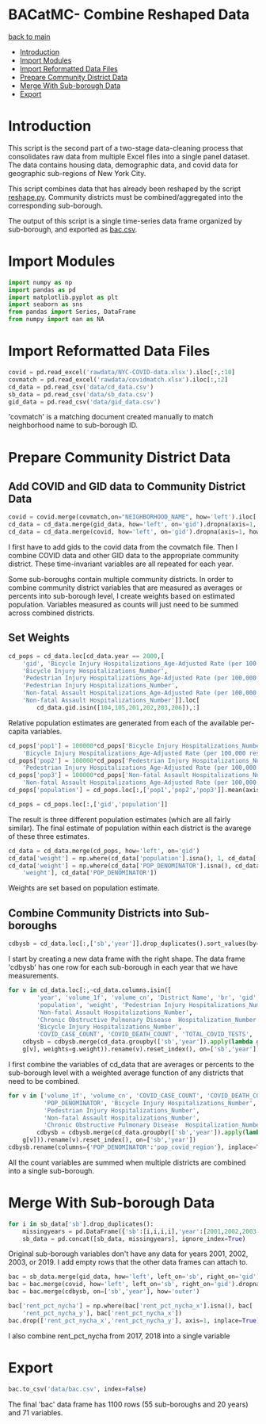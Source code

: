 # BACatMC- Combine Reshaped Data

[back to main](https://milleroztn.github.io/BACatMC-2021/)

-   <a href="#introduction" id="toc-introduction">Introduction</a>
-   <a href="#import-modules" id="toc-import-modules">Import Modules</a>
-   <a href="#import-reformatted-data-files" id="toc-import-reformatted-data-files">Import Reformatted Data Files</a>
-   <a href="#prepare-community-district-data" id="toc-prepare-community-district-data">Prepare Community District Data</a>
-   <a href="#merge-with-sub-borough-data" id="toc-merge-with-sub-borough-data">Merge With Sub-borough Data</a>
-   <a href="#export" id="toc-export">Export</a>

# Introduction
This script is the second part of a two-stage data-cleaning process that consolidates raw data from multiple Excel files into a single panel dataset. The data contains housing data, demographic data, and covid data for geographic sub-regions of New York City.

This script combines data that has already been reshaped by the script [reshape.py](https://milleroztn.github.io/BACatMC-2021/reshape). Community districts must be combined/aggregated into the corresponding sub-borough.

The output of this script is a single time-series data frame organized by sub-borough, and exported as [bac.csv](https://github.com/milleroztn/BACatMC-2021/blob/main/data/bac.csv).

# Import Modules


```python
import numpy as np
import pandas as pd
import matplotlib.pyplot as plt
import seaborn as sns
from pandas import Series, DataFrame
from numpy import nan as NA
```

# Import Reformatted Data Files


```python
covid = pd.read_excel('rawdata/NYC-COVID-data.xlsx').iloc[:,:10]
covmatch = pd.read_excel('rawdata/covidmatch.xlsx').iloc[:,:2]
cd_data = pd.read_csv('data/cd_data.csv')
sb_data = pd.read_csv('data/sb_data.csv')
gid_data = pd.read_csv('data/gid_data.csv')
```

'covmatch' is a matching document created manually to match neighborhood name to sub-borough ID.
# Prepare Community District Data
## Add COVID and GID data to Community District Data


```python
covid = covid.merge(covmatch,on="NEIGHBORHOOD_NAME", how='left').iloc[:,3:]
cd_data = cd_data.merge(gid_data, how='left', on='gid').dropna(axis=1, how='all')
cd_data = cd_data.merge(covid, how='left', on='gid').dropna(axis=1, how='all')
```

I first have to add gids to the covid data from the covmatch file. Then I combine COVID data and other GID data to the appropriate community district. These time-invariant variables are all repeated for each year.

Some sub-boroughs contain multiple community districts. In order to combine community district variables that are measured as averages or percents into sub-borough level, I create weights based on estimated population. Variables measured as counts will just need to be summed across combined districts.
## Set Weights


```python
cd_pops = cd_data.loc[cd_data.year == 2000,[
    'gid', 'Bicycle Injury Hospitalizations_Age-Adjusted Rate (per 100,000 residents)',
    'Bicycle Injury Hospitalizations_Number',
    'Pedestrian Injury Hospitalizations_Age-Adjusted Rate (per 100,000 residents)',
    'Pedestrian Injury Hospitalizations_Number',
    'Non-fatal Assault Hospitalizations_Age-Adjusted Rate (per 100,000 residents)',
    'Non-fatal Assault Hospitalizations_Number']].loc[
        cd_data.gid.isin([104,105,201,202,203,206]),:]
```

Relative population estimates are generated from each of the available per-capita variables.


```python
cd_pops['pop1'] = 100000*cd_pops['Bicycle Injury Hospitalizations_Number']/cd_pops[
    'Bicycle Injury Hospitalizations_Age-Adjusted Rate (per 100,000 residents)']
cd_pops['pop2'] = 100000*cd_pops['Pedestrian Injury Hospitalizations_Number']/cd_pops[
    'Pedestrian Injury Hospitalizations_Age-Adjusted Rate (per 100,000 residents)']
cd_pops['pop3'] = 100000*cd_pops['Non-fatal Assault Hospitalizations_Number']/cd_pops[
    'Non-fatal Assault Hospitalizations_Age-Adjusted Rate (per 100,000 residents)']
cd_pops['population'] = cd_pops.loc[:,['pop1','pop2','pop3']].mean(axis=1)

cd_pops = cd_pops.loc[:,['gid','population']]
```

The result is three different population estimates (which are all fairly similar). The final estimate of population within each district is the avarege of these three estimates.


```python
cd_data = cd_data.merge(cd_pops, how='left', on='gid')
cd_data['weight'] = np.where(cd_data['population'].isna(), 1, cd_data['population'])
cd_data['weight'] = np.where(cd_data['POP_DENOMINATOR'].isna(), cd_data[
    'weight'], cd_data['POP_DENOMINATOR'])
```

Weights are set based on population estimate.
## Combine Community Districts into Sub-boroughs


```python
cdbysb = cd_data.loc[:,['sb','year']].drop_duplicates().sort_values(by=['sb','year'])
```

I start by creating a new data frame with the right shape. The data frame 'cdbysb' has one row for each sub-borough in each year that we have measurements.


```python
for v in cd_data.loc[:,~cd_data.columns.isin([
        'year', 'volume_1f', 'volume_cn', 'District Name', 'br', 'gid', 'sb', 
        'population', 'weight', 'Pedestrian Injury Hospitalizations_Number', 
        'Non-fatal Assault Hospitalizations_Number',
        'Chronic Obstructive Pulmonary Disease  Hospitalization_Number',
        'Bicycle Injury Hospitalizations_Number',
        'COVID_CASE_COUNT', 'COVID_DEATH_COUNT', 'TOTAL_COVID_TESTS', 'POP_DENOMINATOR'])]:
    cdbysb = cdbysb.merge(cd_data.groupby(['sb','year']).apply(lambda g: np.average(
    g[v], weights=g.weight)).rename(v).reset_index(), on=['sb','year'])
```

I first combine the variables of cd_data that are averages or percents to the sub-borough level with a weighted average function of any districts that need to be combined.


```python
for v in ['volume_1f', 'volume_cn', 'COVID_CASE_COUNT', 'COVID_DEATH_COUNT', 'TOTAL_COVID_TESTS', 
          'POP_DENOMINATOR', 'Bicycle Injury Hospitalizations_Number',
          'Pedestrian Injury Hospitalizations_Number', 
          'Non-fatal Assault Hospitalizations_Number', 
          'Chronic Obstructive Pulmonary Disease  Hospitalization_Number']:
        cdbysb = cdbysb.merge(cd_data.groupby(['sb','year']).apply(lambda g: np.sum(
    g[v])).rename(v).reset_index(), on=['sb','year'])
cdbysb.rename(columns={'POP_DENOMINATOR':'pop_covid_region'}, inplace=True)
```

All the count variables are summed when multiple districts are combined into a single sub-borough.
# Merge With Sub-borough Data


```python
for i in sb_data['sb'].drop_duplicates():
    missingyears = pd.DataFrame({'sb':[i,i,i,i],'year':[2001,2002,2003,2019]})
    sb_data = pd.concat([sb_data, missingyears], ignore_index=True)    
```

Original sub-borough variables don't have any data for years 2001, 2002, 2003, or 2019. I add empty rows that the other data frames can attach to.


```python
bac = sb_data.merge(gid_data, how='left', left_on='sb', right_on='gid').dropna(axis=1, how='all')
bac = bac.merge(covid, how='left', left_on='sb', right_on='gid').dropna(axis=1, how='all')
bac = bac.merge(cdbysb, on=['sb','year'], how='outer')

bac['rent_pct_nycha'] = np.where(bac['rent_pct_nycha_x'].isna(), bac[
    'rent_pct_nycha_y'], bac['rent_pct_nycha_x'])
bac.drop(['rent_pct_nycha_x','rent_pct_nycha_y'], axis=1, inplace=True)
```

I also combine rent_pct_nycha from 2017, 2018 into a single variable
# Export


```python
bac.to_csv('data/bac.csv', index=False)
```

The final 'bac' data frame has 1100 rows (55 sub-boroughs and 20 years) and 71 variables.
